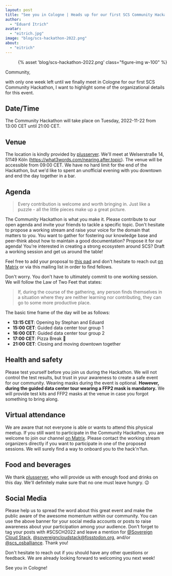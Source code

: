 ```yaml
---
layout: post
title: "See you in Cologne | Heads up for our first SCS Community Hackathon"
author:
  - "Eduard Itrich"
avatar:
  - "eitrich.jpg"
image: "blog/scs-hackathon-2022.png"
about:
  - "eitrich"
---
```


<figure class="figure mx-auto d-block" style="width:100%">
    {% asset 'blog/scs-hackathon-2022.png' class="figure-img w-100" %}
</figure>

Community,

with only one week left until we finally meet in Cologne for our first SCS Community Hackathon, I want to highlight some of the organizational details for this event.

## Date/Time

The Community Hackathon will take place on Tuesday, 2022-11-22 from 13:00 CET until 21:00 CET.

## Venue

The location is kindly provided by [plusserver](https://www.plusserver.com/). We'll meet at Welserstraße 14, 51149 Köln (https://what3words.com/nearing.after.topic). The venue will be accessible from 09:00 CET. We have no hard limit for the end of the Hackathon, but we'd like to spent an unofficial evening with you downtown and end the day together in a bar.

## Agenda

> Every contribution is welcome and worth bringing in. Just like a puzzle - all the little pieces make up a great picture.

The Community Hackathon is what you make it. Please contribute to our open agenda and invite your friends to tackle a specific topic. Don't hesitate to propose a working stream and raise your voice for the domain that matters to you. You want to gather for fostering our knowledge base and peer-think about how to maintain a good documentation? Propose it for our agenda! You're interested in creating a strong ecosystem around SCS? Draft a working session and get us around the table!

Feel free to add your proposal to [this pad](https://input.osb-alliance.de/p/2022-11-scs-hackathon-ccaa) and don't hesitate to reach out [on Matrix](https://matrix.to/#/#scs-hackathons:matrix.org) or via this mailing list in order to find fellows.

Don't worry. You don't have to ultimately commit to one working session. We will follow the Law of Two Feet that states:

> If, during the course of the gathering, any person finds themselves in a situation where they are neither learning nor contributing, they can go to some more productive place.

The basic time frame of the day will be as follows:

* **13:15 CET**: Opening by Stephan and Eduard
* **15:00 CET**: Guided data center tour group 1
* **16:00 CET**: Guided data center tour group 2
* **17:00 CET**: Pizza Break 🍕
* **21:00 CET**: Closing and moving downtown together

## Health and safety

Please test yourself before you join us during the Hackathon. We will not control the test results, but trust in your awareness to create a safe event for our community. Wearing masks during the event is optional. **However, during the guided data center tour wearing a FFP2 mask is mandatory.** We will provide test kits and FFP2 masks at the venue in case you forgot something to bring along.

## Virtual attendance

We are aware that not everyone is able or wants to attend this physical meetup. If you still want to participate in the Community Hackathon, you are welcome to join our channel [on Matrix](https://matrix.to/#/#scs-hackathons:matrix.org). Please contact the working stream organizers directly if you want to participate in one of the proposed sessions. We will surely find a way to onboard you to the hack'n'fun.

## Food and beverages

We thank [plusserver](https://www.plusserver.com/), who will provide us with enough food and drinks on this day. We'll definitely make sure that no one must leave hungry. 😉

## Social Media

Please help us to spread the word about this great event and make the public aware of the awesome momentum within our community. You can use the above banner for your social media accounts or posts to raise awareness about  your participation among your audience. Don't forget to tag your posts with #SCSCH2022 and leave a mention for [@Sovereign Cloud Stack](https://www.linkedin.com/showcase/sovereigncloudstack), [@sovereigncloudstack@fosstodon.org](https://fosstodon.org/@sovereigncloudstack), and/or [@scs_osballiance](https://twitter.com/scs_osballiance). Thank you!


Don't hesitate to reach out if you should have any other questions or feedback. We are already looking forward to welcoming you next week!

See you in Cologne!
